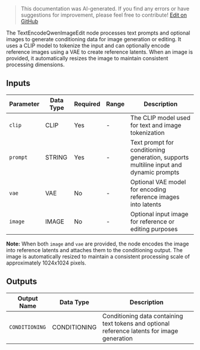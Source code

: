 > This documentation was AI-generated. If you find any errors or have suggestions for improvement, please feel free to contribute! [Edit on GitHub](https://github.com/Comfy-Org/embedded-docs/blob/main/comfyui_embedded_docs/docs/TextEncodeQwenImageEdit/en.md)

The TextEncodeQwenImageEdit node processes text prompts and optional images to generate conditioning data for image generation or editing. It uses a CLIP model to tokenize the input and can optionally encode reference images using a VAE to create reference latents. When an image is provided, it automatically resizes the image to maintain consistent processing dimensions.

## Inputs

| Parameter | Data Type | Required | Range | Description |
|-----------|-----------|----------|-------|-------------|
| `clip` | CLIP | Yes | - | The CLIP model used for text and image tokenization |
| `prompt` | STRING | Yes | - | Text prompt for conditioning generation, supports multiline input and dynamic prompts |
| `vae` | VAE | No | - | Optional VAE model for encoding reference images into latents |
| `image` | IMAGE | No | - | Optional input image for reference or editing purposes |

**Note:** When both `image` and `vae` are provided, the node encodes the image into reference latents and attaches them to the conditioning output. The image is automatically resized to maintain a consistent processing scale of approximately 1024x1024 pixels.

## Outputs

| Output Name | Data Type | Description |
|-------------|-----------|-------------|
| `CONDITIONING` | CONDITIONING | Conditioning data containing text tokens and optional reference latents for image generation |

